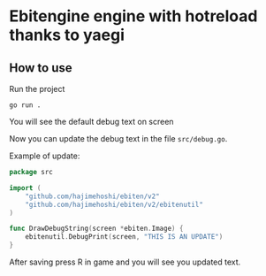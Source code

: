 # Ebitengine engine with hotreload thanks to yaegi

## How to use

Run the project 

`go run .`

You will see the default debug text on screen

Now you can update the debug text in the file `src/debug.go`.

Example of update:

```go
package src

import (
	"github.com/hajimehoshi/ebiten/v2"
	"github.com/hajimehoshi/ebiten/v2/ebitenutil"
)

func DrawDebugString(screen *ebiten.Image) {
	ebitenutil.DebugPrint(screen, "THIS IS AN UPDATE")
}
```

After saving press R in game and you will see you updated text. 

 
